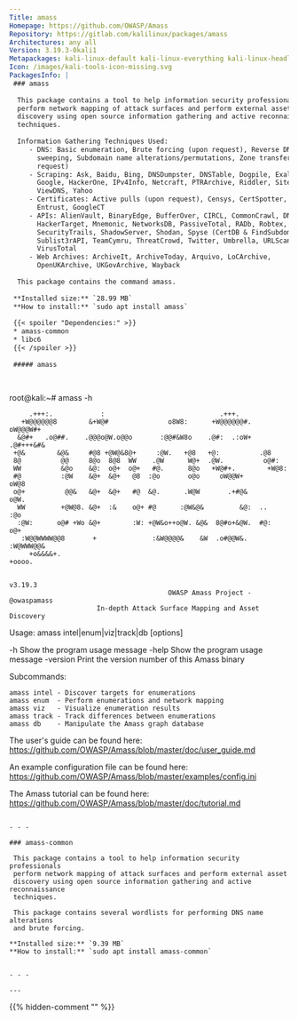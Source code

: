 ```yaml
---
Title: amass
Homepage: https://github.com/OWASP/Amass
Repository: https://gitlab.com/kalilinux/packages/amass
Architectures: any all
Version: 3.19.3-0kali1
Metapackages: kali-linux-default kali-linux-everything kali-linux-headless kali-linux-large 
Icon: /images/kali-tools-icon-missing.svg
PackagesInfo: |
 ### amass
 
  This package contains a tool to help information security professionals
  perform network mapping of attack surfaces and perform external asset
  discovery using open source information gathering and active reconnaissance
  techniques.
   
  Information Gathering Techniques Used:
     - DNS: Basic enumeration, Brute forcing (upon request), Reverse DNS
       sweeping, Subdomain name alterations/permutations, Zone transfers (upon
       request)
     - Scraping: Ask, Baidu, Bing, DNSDumpster, DNSTable, Dogpile, Exalead,
       Google, HackerOne, IPv4Info, Netcraft, PTRArchive, Riddler, SiteDossier,
       ViewDNS, Yahoo
     - Certificates: Active pulls (upon request), Censys, CertSpotter, Crtsh,
       Entrust, GoogleCT
     - APIs: AlienVault, BinaryEdge, BufferOver, CIRCL, CommonCrawl, DNSDB,
       HackerTarget, Mnemonic, NetworksDB, PassiveTotal, RADb, Robtex,
       SecurityTrails, ShadowServer, Shodan, Spyse (CertDB & FindSubdomains),
       Sublist3rAPI, TeamCymru, ThreatCrowd, Twitter, Umbrella, URLScan,
       VirusTotal
     - Web Archives: ArchiveIt, ArchiveToday, Arquivo, LoCArchive,
       OpenUKArchive, UKGovArchive, Wayback
   
  This package contains the command amass.
 
 **Installed size:** `28.99 MB`  
 **How to install:** `sudo apt install amass`  
 
 {{< spoiler "Dependencies:" >}}
 * amass-common 
 * libc6 
 {{< /spoiler >}}
 
 ##### amass
 
 
 ```
 root@kali:~# amass -h
 
         .+++:.            :                             .+++.
       +W@@@@@@8        &+W@#               o8W8:      +W@@@@@@#.   oW@@@W#+
      &@#+   .o@##.    .@@@o@W.o@@o       :@@#&W8o    .@#:  .:oW+  .@#+++&#&
     +@&        &@&     #@8 +@W@&8@+     :@W.   +@8   +@:          .@8
     8@          @@     8@o  8@8  WW    .@W      W@+  .@W.          o@#:
     WW          &@o    &@:  o@+  o@+   #@.      8@o   +W@#+.        +W@8:
     #@          :@W    &@+  &@+   @8  :@o       o@o     oW@@W+        oW@8
     o@+          @@&   &@+  &@+   #@  &@.      .W@W       .+#@&         o@W.
      WW         +@W@8. &@+  :&    o@+ #@      :@W&@&         &@:  ..     :@o
      :@W:      o@# +Wo &@+        :W: +@W&o++o@W. &@&  8@#o+&@W.  #@:    o@+
       :W@@WWWW@@8       +              :&W@@@@&    &W  .o#@@W&.   :W@WWW@@&
         +o&&&&+.                                                    +oooo.
 
                                                                      v3.19.3
                                            OWASP Amass Project - @owaspamass
                          In-depth Attack Surface Mapping and Asset Discovery
 
 
 Usage: amass intel|enum|viz|track|db [options]
 
   -h	Show the program usage message
   -help
     	Show the program usage message
   -version
     	Print the version number of this Amass binary
 
 
 Subcommands: 
 
 	amass intel - Discover targets for enumerations
 	amass enum  - Perform enumerations and network mapping
 	amass viz   - Visualize enumeration results
 	amass track - Track differences between enumerations
 	amass db    - Manipulate the Amass graph database
 
 The user's guide can be found here: 
 https://github.com/OWASP/Amass/blob/master/doc/user_guide.md
 
 An example configuration file can be found here: 
 https://github.com/OWASP/Amass/blob/master/examples/config.ini
 
 The Amass tutorial can be found here: 
 https://github.com/OWASP/Amass/blob/master/doc/tutorial.md
 
 ```
 
 - - -
 
 ### amass-common
 
  This package contains a tool to help information security professionals
  perform network mapping of attack surfaces and perform external asset
  discovery using open source information gathering and active reconnaissance
  techniques.
   
  This package contains several wordlists for performing DNS name alterations
  and brute forcing.
 
 **Installed size:** `9.39 MB`  
 **How to install:** `sudo apt install amass-common`  
 
 
 - - -
 
---
```

{{% hidden-comment "<!--Do not edit anything above this line-->" %}}
